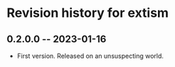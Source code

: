 # Revision history for extism

## 0.2.0.0 -- 2023-01-16

* First version. Released on an unsuspecting world.
